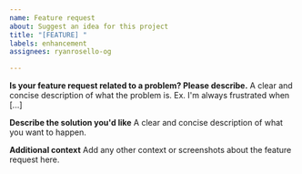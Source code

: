 ```yaml
---
name: Feature request
about: Suggest an idea for this project
title: "[FEATURE] "
labels: enhancement
assignees: ryanrosello-og

---
```


**Is your feature request related to a problem? Please describe.**
A clear and concise description of what the problem is. Ex. I'm always frustrated when [...]

**Describe the solution you'd like**
A clear and concise description of what you want to happen.


**Additional context**
Add any other context or screenshots about the feature request here.
